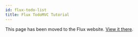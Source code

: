 ```yaml
---
id: flux-todo-list
title: Flux TodoMVC Tutorial
---
```


This page has been moved to the Flux website. [View it there](http://facebook.github.io/flux/docs/todo-list.html).
